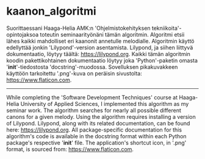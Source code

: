 # kaanon_algoritmi

Suorittaessani Haaga-Helia AMK:n 'Ohjelmistokehityksen tekniikoita'-
opintojaksoa toteutin seminaarityönäni tämän algoritmin. Algoritmi etsii
lähes kaikki mahdolliset eri kaanonit annetulle melodialle. Algoritmin
käyttö edellyttää jonkin 'Lilypond'-version asentamista. Lilypond, ja siihen
liittyvä dokumentaatio, löytyy täältä: https://lilypond.org.
Kaikki tämän algoritmin koodin pakettikohtainen dokumentaatio löytyy
joka 'Python'-paketin omasta '__init__'-tiedostosta 'docstring'-muodossa.
Sovelluksen pikakuvakkeen käyttöön tarkoitettu '.png'-kuva on peräisin
sivustolta: https://www.flaticon.com.

---

While completing the 'Software Development Techniques' course at
Haaga-Helia University of Applied Sciences, I implemented this algorithm
as my seminar work. The algorithm searches for nearly all possible different
canons for a given melody. Using the algorithm requires installing a version
of Lilypond. Lilypond, along with its related documentation,
can be found here: https://lilypond.org. All package-specific documentation
for this algorithm's code is available in the docstring format within each
Python package's respective '__init__' file. The application's shortcut icon,
in '.png' format, is sourced from: https://www.flaticon.com.
